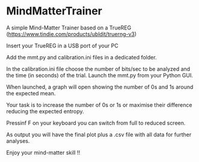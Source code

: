 # MindMatterTrainer
A simple Mind-Matter Trainer based on a TrueREG (https://www.tindie.com/products/ubldit/truerng-v3)

Insert your TrueREG in a USB port of your PC

Add the mmt.py and calibration.ini files in a dedicated folder.

In the calibration.ini file choose the number of bits/sec to be analyzed and the time (in seconds) of the trial.
Launch the mmt.py from your Python GUI.

When launched, a graph will open showing the number of 0s and 1s around the expected mean.

Your task is to increase the number of 0s or 1s or maximise their difference reducing the expected entropy.

Pressinf F on your keyboard you can switch from full to reduced screen.

As output you will have the final plot plus a .csv file with all data for further analyses.

Enjoy your mind-matter skill !!
